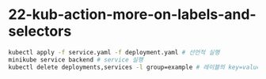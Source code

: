 # 22-kub-action-more-on-labels-and-selectors

``` bash
kubectl apply -f service.yaml -f deployment.yaml # 선언적 실행
minikube service backend # service 실행
kubectl delete deployments,services -l group=example # 레이블의 key=value를 이용해 삭제 가능
```
